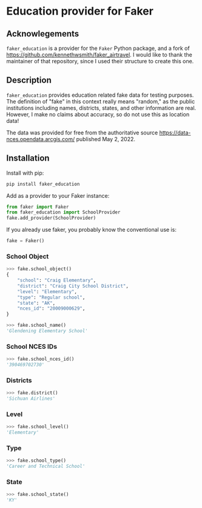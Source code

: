 
# Education provider for Faker


## Acknowlegements


`faker_education` is a provider for the `Faker` Python package, and a fork of https://github.com/kennethwsmith/faker_airtravel.  I would like to thank the maintainer of that repository, since I used their structure to create this one.


## Description

`faker_education` provides education related fake data for testing purposes.  The definition of "fake" in this context really means "random," as the public institutions including names, districts, states, and other information are real.  However, I make no claims about accuracy, so do not use this as location data!

The data was provided for free from the authoritative source https://data-nces.opendata.arcgis.com/ published May 2, 2022.

## Installation

Install with pip:

``` bash
pip install faker_education
```

Add as a provider to your Faker instance:

``` python
from faker import Faker
from faker_education import SchoolProvider
fake.add_provider(SchoolProvider)
```

If you already use faker, you probably know the conventional use is:

```python
fake = Faker()
```


### School Object

``` python
>>> fake.school_object()
{
    "school": "Craig Elementary",
    "district": "Craig City School District",
    "level": "Elementary",
    "type": "Regular school",
    "state": "AK",
    "nces_id": "20009000629",
}

>>> fake.school_name()
'Glendening Elementary School'
```

### School NCES IDs

``` python
>>> fake.school_nces_id()
'390469702730'
```

### Districts

``` python
>>> fake.district()
'Sichuan Airlines'
```

### Level

``` python
>>> fake.school_level()
'Elementary'
```

### Type

``` python
>>> fake.school_type()
'Career and Technical School'
```

### State

``` python
>>> fake.school_state()
'KY'
```
